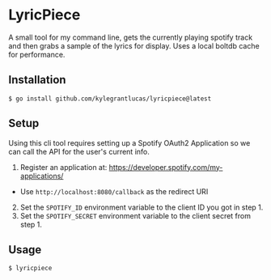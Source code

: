# LyricPiece

A small tool for my command line, gets the currently playing spotify track and then grabs a sample of the lyrics for display. Uses a local boltdb cache for performance.

## Installation

`$ go install github.com/kylegrantlucas/lyricpiece@latest`

## Setup

Using this cli tool requires setting up a Spotify OAuth2 Application so we can call the API for the user's current info.

1. Register an application at: https://developer.spotify.com/my-applications/
  - Use `http://localhost:8080/callback` as the redirect URI

2. Set the `SPOTIFY_ID` environment variable to the client ID you got in step 1.
3. Set the `SPOTIFY_SECRET` environment variable to the client secret from step 1.

## Usage

`$ lyricpiece`